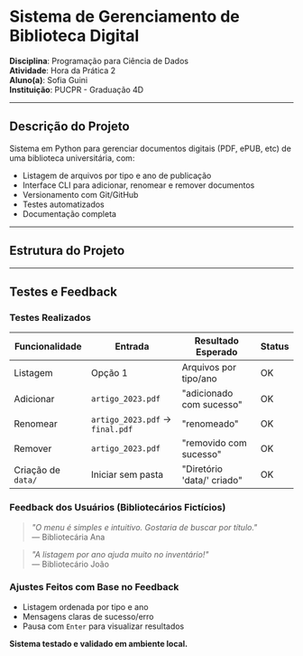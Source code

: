 # Sistema de Gerenciamento de Biblioteca Digital

**Disciplina**: Programação para Ciência de Dados  
**Atividade**: Hora da Prática 2  
**Aluno(a)**: Sofia Guini  
**Instituição**: PUCPR - Graduação 4D

---

## Descrição do Projeto

Sistema em Python para gerenciar documentos digitais (PDF, ePUB, etc) de uma biblioteca universitária, com:

- Listagem de arquivos por tipo e ano de publicação  
- Interface CLI para adicionar, renomear e remover documentos  
- Versionamento com Git/GitHub  
- Testes automatizados  
- Documentação completa

---

## Estrutura do Projeto

---

## Testes e Feedback

### Testes Realizados
| Funcionalidade       | Entrada                     | Resultado Esperado                     | Status |
|----------------------|-----------------------------|----------------------------------------|--------|
| Listagem             | Opção 1                     | Arquivos por tipo/ano                  | OK |
| Adicionar            | `artigo_2023.pdf`           | "adicionado com sucesso"               | OK |
| Renomear             | `artigo_2023.pdf` → `final.pdf` | "renomeado"                        | OK |
| Remover              | `artigo_2023.pdf`           | "removido com sucesso"                 | OK |
| Criação de `data/`   | Iniciar sem pasta           | "Diretório 'data/' criado"             | OK |

### Feedback dos Usuários (Bibliotecários Fictícios)
> _"O menu é simples e intuitivo. Gostaria de buscar por título."_  
> — Bibliotecária Ana

> _"A listagem por ano ajuda muito no inventário!"_  
> — Bibliotecário João

### Ajustes Feitos com Base no Feedback
- Listagem ordenada por tipo e ano
- Mensagens claras de sucesso/erro
- Pausa com `Enter` para visualizar resultados

**Sistema testado e validado em ambiente local.**
